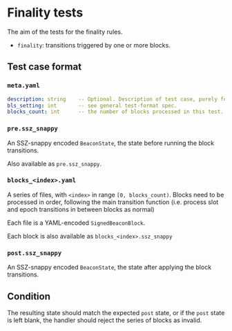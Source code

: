 # Finality tests

The aim of the tests for the finality rules.

- `finality`: transitions triggered by one or more blocks.

## Test case format

### `meta.yaml`

```yaml
description: string    -- Optional. Description of test case, purely for debugging purposes.
bls_setting: int       -- see general test-format spec.
blocks_count: int      -- the number of blocks processed in this test.
```

### `pre.ssz_snappy`

An SSZ-snappy encoded `BeaconState`, the state before running the block
transitions.

Also available as `pre.ssz_snappy`.

### `blocks_<index>.yaml`

A series of files, with `<index>` in range `[0, blocks_count)`. Blocks need to
be processed in order, following the main transition function (i.e. process slot
and epoch transitions in between blocks as normal)

Each file is a YAML-encoded `SignedBeaconBlock`.

Each block is also available as `blocks_<index>.ssz_snappy`

### `post.ssz_snappy`

An SSZ-snappy encoded `BeaconState`, the state after applying the block
transitions.

## Condition

The resulting state should match the expected `post` state, or if the `post`
state is left blank, the handler should reject the series of blocks as invalid.
